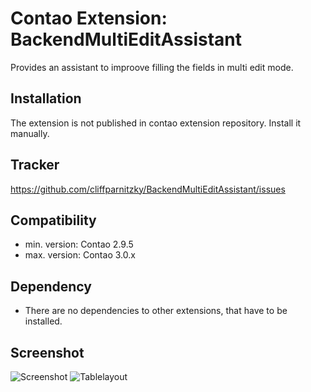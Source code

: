Contao Extension: BackendMultiEditAssistant
===========================================

Provides an assistant to improove filling the fields in multi edit mode.


Installation
------------

The extension is not published in contao extension repository.
Install it manually.


Tracker
-------

https://github.com/cliffparnitzky/BackendMultiEditAssistant/issues


Compatibility
-------------

- min. version: Contao 2.9.5
- max. version: Contao 3.0.x


Dependency
----------

- There are no dependencies to other extensions, that have to be installed.


Screenshot
----------

![Screenshot](https://raw.github.com/cliffparnitzky/BackendMultiEditAssistant/master/screenshot.jpg)
![Tablelayout](https://raw.github.com/cliffparnitzky/BackendMultiEditAssistant/master/tablelayout.jpg)